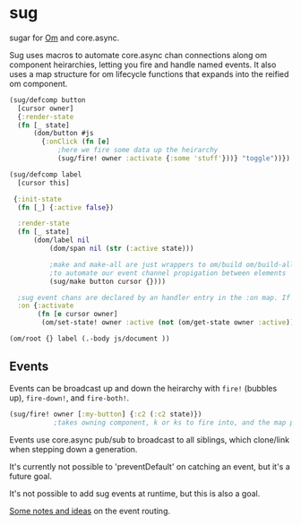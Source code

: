 sug
===

sugar for [Om](https://www.github.com/swannodette/om/) and core.async.

Sug uses macros to automate core.async chan connections along om component heirarchies, letting you fire and handle named events.  It also uses a map structure for om lifecycle functions that expands into the reified om component.

```clj
(sug/defcomp button
  [cursor owner]
  {:render-state
  (fn [_ state]
      (dom/button #js
        {:onClick (fn [e]
            ;here we fire some data up the heirarchy
            (sug/fire! owner :activate {:some 'stuff'}))} "toggle"))})

(sug/defcomp label
  [cursor this]

 {:init-state
  (fn [_] {:active false})

  :render-state
  (fn [_ state]
      (dom/label nil
          (dom/span nil (str (:active state)))

          ;make and make-all are just wrappers to om/build om/build-all,
          ;to automate our event channel propigation between elements
          (sug/make button cursor {})))

  ;sug event chans are declared by an handler entry in the :on map. If the chan is allready existing, it will use it instead.
  :on {:activate
       (fn [e cursor owner]
        (om/set-state! owner :active (not (om/get-state owner :active)) ))}})

(om/root {} label (.-body js/document ))

```

## Events

Events can be broadcast up and down the heirarchy with `fire!` (bubbles up), `fire-down!`, and `fire-both!`. 
```clj
(sug/fire! owner [:my-button] {:c2 (:c2 state)})
           ;takes owning component, k or ks to fire into, and the map package

```

Events use core.async pub/sub to broadcast to all siblings, which clone/link when stepping down a generation.

It's currently not possible to 'preventDefault' on catching an event, but it's a future goal.

It's not possible to add sug events at runtime, but this is also a goal.

[Some notes and ideas](https://github.com/selfsame/sug/blob/master/notes.md) on the event routing.

